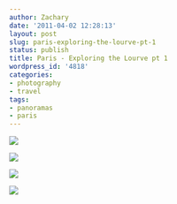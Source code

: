```yaml
---
author: Zachary 
date: '2011-04-02 12:28:13'
layout: post
slug: paris-exploring-the-lourve-pt-1
status: publish
title: Paris - Exploring the Lourve pt 1
wordpress_id: '4818'
categories:
- photography
- travel
tags:
- panoramas
- paris
---
```


<a href="http://www.flickr.com/photos/zacharyz/5564142213/"><img class="center" src="http://farm6.static.flickr.com/5253/5564142213_caa828d762_b.jpg"></a>

<a href="http://www.flickr.com/photos/zacharyz/5564720516/"><img class="center" src="http://farm6.static.flickr.com/5138/5564720516_75dcc8fb18_b.jpg"></a>

<a href="http://www.flickr.com/photos/zacharyz/5564771994/"><img class="center" src="http://farm6.static.flickr.com/5172/5564771994_ed4e32c2d3_b.jpg"></a>

<a href="http://www.flickr.com/photos/zacharyz/5564723118/"><img class="center" src="http://farm6.static.flickr.com/5227/5564723118_bd794dcbdd_b.jpg"></a>
